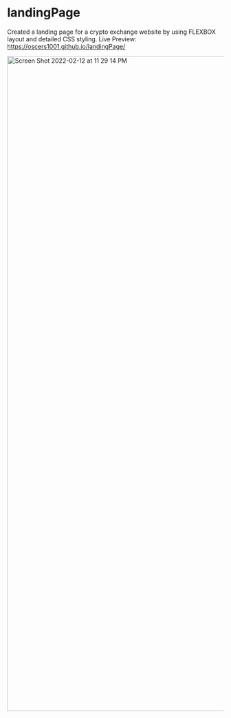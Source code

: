 # landingPage
Created a landing page for a crypto exchange website by using FLEXBOX layout and detailed CSS styling.
Live Preview: https://oscers1001.github.io/landingPage/

<img width="1521" alt="Screen Shot 2022-02-12 at 11 29 14 PM" src="https://user-images.githubusercontent.com/72333011/153740165-f0320d26-7210-46e5-ba70-d51250316033.png">
